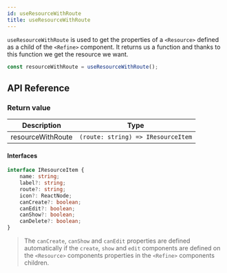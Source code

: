```yaml
---
id: useResourceWithRoute
title: useResourceWithRoute
---
```


`useResourceWithRoute` is used to get the properties of a `<Resource>` defined as a child of the `<Refine>` component. It returns us a function and thanks to this function we get the resource we want.

```ts
const resourceWithRoute = useResourceWithRoute();
```

## API Reference

### Return value

| Description       | Type                                                |
| ----------------- | --------------------------------------------------- |
| resourceWithRoute | `(route: string) => IResourceItem` |

#### Interfaces

```ts
interface IResourceItem {
    name: string;
    label?: string;
    route?: string;
    icon?: ReactNode;
    canCreate?: boolean;
    canEdit?: boolean;
    canShow?: boolean;
    canDelete?: boolean;
}
```

> The `canCreate`, `canShow` and `canEdit` properties are defined automatically if the `create`, `show` and `edit` components are defined on the `<Resource>` components properties in the `<Refine>` components children.
